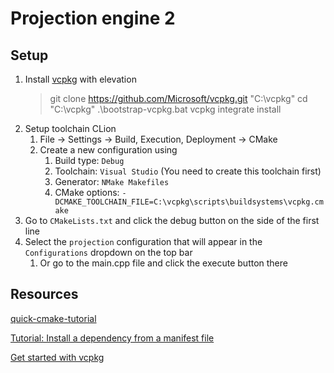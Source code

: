 # Projection engine 2

## Setup
1. Install [vcpkg](https://vcpkg.io/en/getting-started) with elevation
   >  git clone https://github.com/Microsoft/vcpkg.git "C:\vcpkg"
   >  cd "C:\vcpkg"
   > .\bootstrap-vcpkg.bat
   > vcpkg integrate install
2. Setup toolchain CLion 
   1. File -> Settings -> Build, Execution, Deployment -> CMake
   2. Create a new configuration using 
      1. Build type: `Debug`
      2. Toolchain: `Visual Studio` (You need to create this toolchain first)
      3. Generator: `NMake Makefiles`
      4. CMake options: `-DCMAKE_TOOLCHAIN_FILE=C:\vcpkg\scripts\buildsystems\vcpkg.cmake`
3. Go to `CMakeLists.txt` and click the debug button on the side of the first line
4. Select the `projection` configuration that will appear in the `Configurations` dropdown on the top bar
   1. Or go to the main.cpp file and click the execute button there

## Resources
[quick-cmake-tutorial](https://www.jetbrains.com/help/clion/2018.2/quick-cmake-tutorial.html#d156825e282)

[Tutorial: Install a dependency from a manifest file](https://learn.microsoft.com/en-us/vcpkg/consume/manifest-mode?tabs=cmake%2Cbuild-cmake)

[Get started with vcpkg](https://vcpkg.io/en/getting-started)